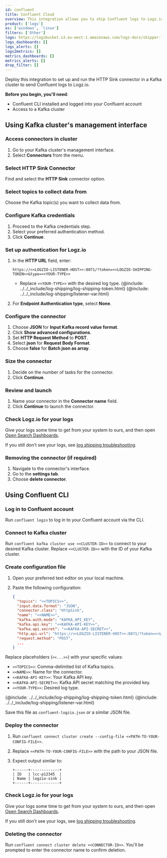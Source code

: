 ```yaml
---
id: confluent
title: Confluent Cloud
overview: This integration allows you to ship Confluent logs to Logz.io using Cloud HTTP Sink.
product: ['logs']
os: ['windows', 'linux']
filters: ['Other']
logo: https://logzbucket.s3.eu-west-1.amazonaws.com/logz-docs/shipper-logos/confluent.png
logs_dashboards: []
logs_alerts: []
logs2metrics: []
metrics_dashboards: []
metrics_alerts: []
drop_filter: []
---
```



Deploy this integration to set up and run the HTTP Sink connector in a Kafka cluster to send Confluent logs to Logz.io.

**Before you begin, you'll need**:

* Confluent CLI installed and logged into your Confluent account
* Access to a Kafka cluster


## Using Kafka cluster's management interface

### Access connectors in cluster

1. Go to your Kafka cluster's management interface.
2. Select **Connectors** from the menu.

### Select HTTP Sink Connector

Find and select the **HTTP Sink** connector option.

### Select topics to collect data from

Choose the Kafka topic(s) you want to collect data from.

### Configure Kafka credentials

1. Proceed to the Kafka credentials step.
2. Select your preferred authentication method.
3. Click **Continue**.

### Set up authentication for Logz.io

1. In the **HTTP URL** field, enter: 

   ```
   https://<<LOGZIO-LISTENER-HOST>>:8071/?token=<<LOGZIO-SHIPPING-TOKEN>>&type=<<YOUR-TYPE>>
   ```
   - Replace `<<YOUR-TYPE>>` with the desired log type.
   {@include: ../../_include/log-shipping/log-shipping-token.html}
   {@include: ../../_include/log-shipping/listener-var.html}

2. For **Endpoint Authentication type**, select **None**.

### Configure the connector

1. Choose **JSON** for **Input Kafka record value format**.
2. Click **Show advanced configurations**.
3. Set **HTTP Request Method** to **POST**.
4. Select **json** for **Request Body Format**.
5. Choose **false** for **Batch json as array**.

###  Size the connector

1. Decide on the number of tasks for the connector.
2. Click **Continue**.

### Review and launch

1. Name your connector in the **Connector name** field.
2. Click **Continue** to launch the connector.

### Check Logz.io for your logs

Give your logs some time to get from your system to ours, and then open [Open Search Dashboards](https://app.logz.io/#/dashboard/osd). 
  
If you still don't see your logs, see [log shipping troubleshooting](https://docs.logz.io/docs/user-guide/log-management/troubleshooting/log-shipping-troubleshooting/).

### Removing the connector (if required)

1. Navigate to the connector's interface.
2. Go to the **settings tab**.
3. Choose **delete connector**.


## Using Confluent CLI

### Log in to Confluent account

Run `confluent login` to log in to your Confluent account via the CLI.

### Connect to Kafka cluster

Run `confluent kafka cluster use <<CLUSTER-ID>>` to connect to your desired Kafka cluster. Replace `<<CLUSTER-ID>>` with the ID of your Kafka cluster.

### Create configuration file

1. Open your preferred text editor on your local machine.
2. Paste the following configuration:

     ```json
     {
       "topics": "<<TOPICS>>",
       "input.data.format": "JSON",
       "connector.class": "HttpSink",
       "name": "<<NAME>>",
       "kafka.auth.mode": "KAFKA_API_KEY",
       "kafka.api.key": "<<KAFKA-API-KEY>>",
       "kafka.api.secret": "<<KAFKA-API-SECRET>>",
       "http.api.url": "https://<<LOGZIO-LISTENER-HOST>>:8071/?token=<<LOGZIO-SHIPPING-TOKEN>>&type=<<YOUR-TYPE>>",
       "request.method": "POST",
       ...
     }
     ```

Replace placeholders (`<<...>>`) with your specific values:

* `<<TOPICS>>`: Comma-delimited list of Kafka topics.
* `<<NAME>>`: Name for the connector.
* `<<KAFKA-API-KEY>>`: Your Kafka API key.
* `<<KAFKA-API-SECRET>>`: Kafka API secret matching the provided key.
* `<<YOUR-TYPE>>`: Desired log type.

{@include: ../../_include/log-shipping/log-shipping-token.html}
{@include: ../../_include/log-shipping/listener-var.html}

Save this file as `confluent-logzio.json` or a similar JSON file.

### Deploy the connector

1. Run `confluent connect cluster create --config-file <<PATH-TO-YOUR-CONFIG-FILE>>`.
2. Replace `<<PATH-TO-YOUR-CONFIG-FILE>>` with the path to your JSON file.
3. Expect output similar to:

     ```
     +------+-------------+
     | ID   | lcc-p12345  |
     | Name | logzio-sink |
     +------+-------------+
     ```

### Check Logz.io for your logs

Give your logs some time to get from your system to ours, and then open [Open Search Dashboards](https://app.logz.io/#/dashboard/osd). 
  
If you still don't see your logs, see [log shipping troubleshooting](https://docs.logz.io/docs/user-guide/log-management/troubleshooting/log-shipping-troubleshooting/).

### Deleting the connector

Run `confluent connect cluster delete <<CONNECTOR-ID>>`. You'll be prompted to enter the connector name to confirm deletion.
